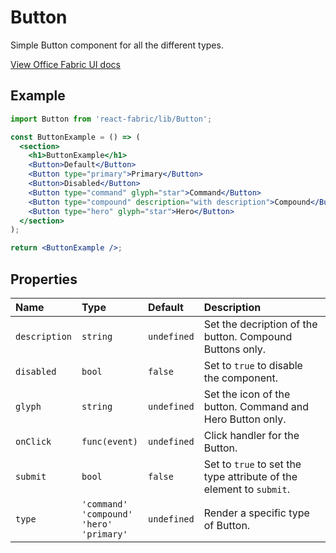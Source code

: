 # Button

Simple Button component for all the different types.

<a href="http://dev.office.com/fabric/components/button" target="_blank">View Office Fabric UI docs</a>

## Example <!-- EXAMPLE -->
```jsx
import Button from 'react-fabric/lib/Button';

const ButtonExample = () => (
  <section>
    <h1>ButtonExample</h1>
    <Button>Default</Button>
    <Button type="primary">Primary</Button>
    <Button>Disabled</Button>
    <Button type="command" glyph="star">Command</Button>
    <Button type="compound" description="with description">Compound</Button>
    <Button type="hero" glyph="star">Hero</Button>
  </section>
);

return <ButtonExample />;
```

## Properties

| Name          | Type          | Default     | Description                                                         |
| :-----        | :-----        | :-----      | :-----                                                              |
| `description` | `string`      | `undefined` | Set the decription of the button. Compound Buttons only.            |
| `disabled`    | `bool`        | `false`     | Set to `true` to disable the component.                             |
| `glyph`       | `string`      | `undefined` | Set the icon of the button. Command and Hero Button only.           |
| `onClick`     | `func(event)` | `undefined` | Click handler for the Button.                                       |
| `submit`      | `bool`        | `false`     | Set to `true` to set the type attribute of the element to `submit`. |
| `type`        | `'command'`<br/>`'compound'`<br/>`'hero'`<br/>`'primary'` | `undefined` | Render a specific type of Button. |
